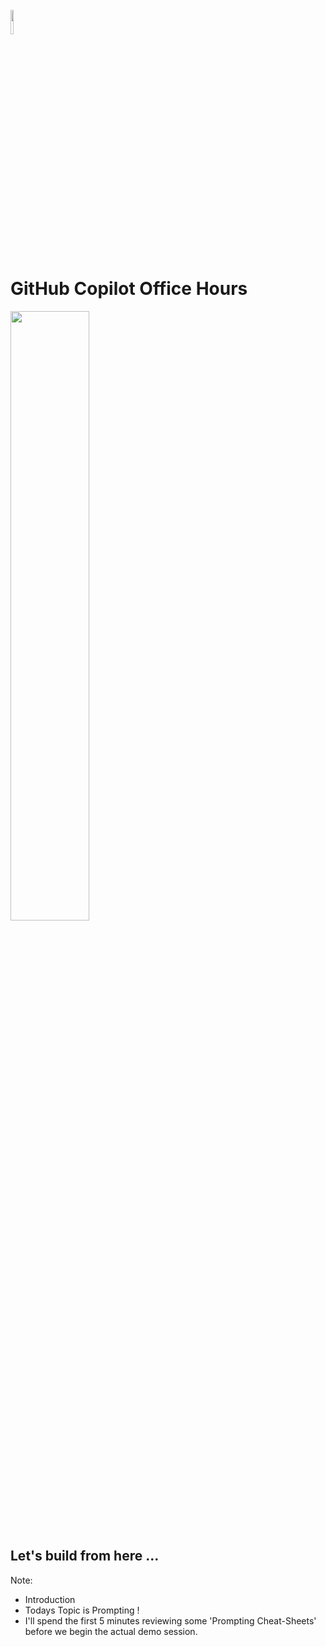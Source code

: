 <br>
<img width="10%" src="images/github/copilot-enterprise.png">

# GitHub Copilot Office Hours

<img width="50%" src="images/office-hours.svg">

## Let's build from here ...

<!-- Add some speaker notes -->
Note:

- Introduction
- Todays Topic is Prompting !
- I'll spend the first 5 minutes reviewing some 'Prompting Cheat-Sheets' before we begin the actual demo session.